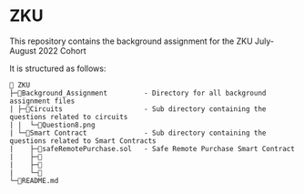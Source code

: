 # ZKU

This repository contains the background assignment for the ZKU July-August 2022 Cohort

It is structured as follows:

```
📁 ZKU
├─📁Background_Assignment         - Directory for all background assignment files
| ├─📁Circuits                    - Sub directory containing the questions related to circuits
| |  └─📄Question8.png 
| └─📁Smart Contract              - Sub directory containing the questions related to Smart Contracts 
|    ├─📄safeRemotePurchase.sol   - Safe Remote Purchase Smart Contract
|    ├─📄                
|    ├─📄               
|    └─📄               
└─📄README.md
```